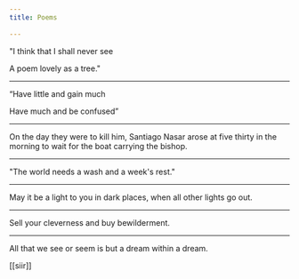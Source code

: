 ```yaml
---
title: Poems 
  
---
```



"I think that I shall never see

A poem lovely as a tree."

---

“Have little and gain much

Have much and be confused”

---


On the day they were to kill him, Santiago Nasar arose at five thirty in the morning to wait for the boat carrying the bishop.

---

"The world needs a wash and a week's rest."

---

May it be a light to you in dark places, when all other lights go out.

---

Sell your cleverness and buy bewilderment.

---

All that we see or seem is but a dream within a dream.


[[siir]]